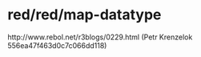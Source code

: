 # red/red/map-datatype
<p>http://www.rebol.net/r3blogs/0229.html (Petr Krenzelok 556ea47f463d0c7c066dd118)</p>
